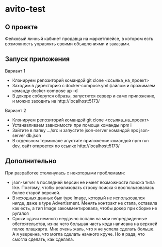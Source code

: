 # avito-test

## О проекте

Фейковый личный кабинет продавца на маркетплейсе, в котором есть возможность управлять своими объявлениями и заказами.

## Запуск приложения

Вариант 1
- Клонируем репозиторий командой git clone <ссылка_на_проект>
- Заходим в директорию с docker-compose.yml файлом и прожимаем команду docker-compose up -d
- В докере соберутся образы, запустятся сервер и само приложение, и можно заходить на  http://localhost:5173/

Вариант 2
- Клонируем репозиторий командой git clone <ссылка_на_проект>
- Устанавливаем зависимости при помощи команды npm i
- Зайтите в папку .../src и запустите json-server командой npx json-server db.json
- В отдельном терминале апустите приложение командой npm run dev, сайт откроется по ссылке http://localhost:5173/

## Дополнительно

При разработке столкнулась с некоторыми проблемами:
- json-server в последней версии не имеет возможности поиска типа like. Поэтому, чтобы реализовать строку поиска я воспользовалась более старой версией.
- В исходных данных был type Image, который не использовался нигде, даже в type Advertisment. Менять контракт не стала, оставила как есть, а тип Image закомментировала, чтобы докер при сборке не ругался
- Сроки сдачи немного неудачно попали на мои непредвиденные обстоятельства, из-за чего большая часть кода написана на верхней полке плацкарта. Мне очень жаль, что я не успела сделать больше. А я уверенна, что могла сделать намного круче. Но я рада, что смогла сделать, как сделала.